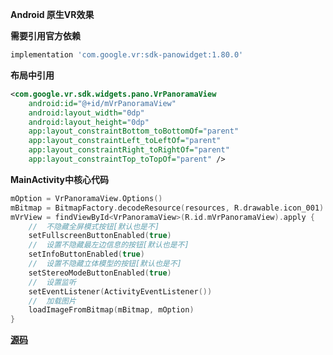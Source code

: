 **Android 原生VR效果**



**需要引用官方依赖**

```gradle
implementation 'com.google.vr:sdk-panowidget:1.80.0'
```



**布局中引用**

```xml
<com.google.vr.sdk.widgets.pano.VrPanoramaView
    android:id="@+id/mVrPanoramaView"
    android:layout_width="0dp"
    android:layout_height="0dp"
    app:layout_constraintBottom_toBottomOf="parent"
    app:layout_constraintLeft_toLeftOf="parent"
    app:layout_constraintRight_toRightOf="parent"
    app:layout_constraintTop_toTopOf="parent" />
```



**MainActivity中核心代码**



```kotlin
mOption = VrPanoramaView.Options()
mBitmap = BitmapFactory.decodeResource(resources, R.drawable.icon_001)
mVrView = findViewById<VrPanoramaView>(R.id.mVrPanoramaView).apply {
    //  不隐藏全屏模式按钮[默认也是不]
    setFullscreenButtonEnabled(true)
    //  设置不隐藏最左边信息的按钮[默认也是不]
    setInfoButtonEnabled(true)
    //  设置不隐藏立体模型的按钮[默认也是不]
    setStereoModeButtonEnabled(true)
    //  设置监听
    setEventListener(ActivityEventListener())
    //  加载图片
    loadImageFromBitmap(mBitmap, mOption)
}
```





[**源码**]("https://github.com/RedWolfChao/GoogleVRPro")





